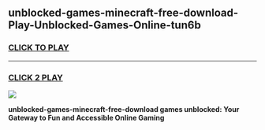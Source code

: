 
## unblocked-games-minecraft-free-download-Play-Unblocked-Games-Online-tun6b
<h3>
<a href="https://premium76.site?title=unblocked-games-minecraft-free-download&ref=24A">CLICK TO PLAY</a></h3>
<hr>

<h3>
<a href="https://premium76.site?title=unblocked-games-minecraft-free-download&ref=24A">CLICK 2 PLAY</a>
  
</h3>

<a href="https://premium76.site?title=unblocked-games-minecraft-free-download&ref=24A"><img src="https://clearcache.store/games.png"></a>


**unblocked-games-minecraft-free-download games unblocked: Your Gateway to Fun and Accessible Online Gaming**
